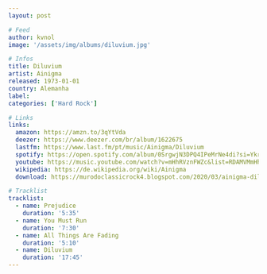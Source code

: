 ```yaml
---
layout: post

# Feed
author: kvnol
image: '/assets/img/albums/diluvium.jpg'

# Infos
title: Diluvium
artist: Ainigma
released: 1973-01-01
country: Alemanha
label:
categories: ['Hard Rock']

# Links
links:
  amazon: https://amzn.to/3qYtVda
  deezer: https://www.deezer.com/br/album/1622675
  lastfm: https://www.last.fm/pt/music/Ainigma/Diluvium
  spotify: https://open.spotify.com/album/0SrgwjN3DPQ4IPeMrNe4di?si=Ykr-8StqQZ6ChzKBLBjwHg
  youtube: https://music.youtube.com/watch?v=mHhRVznFWZc&list=RDAMVMmHhRVznFWZc
  wikipedia: https://de.wikipedia.org/wiki/Ainigma
  download: https://murodoclassicrock4.blogspot.com/2020/03/ainigma-diluvium-1973.html

# Tracklist
tracklist:
  - name: Prejudice
    duration: '5:35'
  - name: You Must Run
    duration: '7:30'
  - name: All Things Are Fading
    duration: '5:10'
  - name: Diluvium
    duration: '17:45'
---
```

